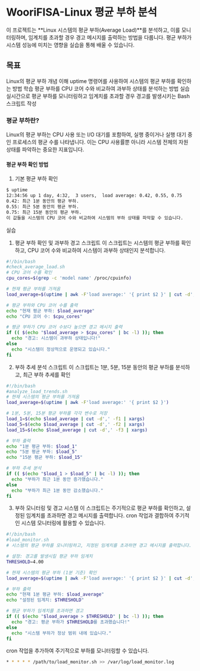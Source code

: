 # WooriFISA-Linux 평균 부하 분석
이 프로젝트는 **Linux 시스템의 평균 부하(Average Load)**를 분석하고, 이를 모니터링하며, 임계치를 초과할 경우 경고 메시지를 출력하는 방법을 다룹니다. 평균 부하가 시스템 성능에 미치는 영향을 실습을 통해 배울 수 있습니다.

## 목표
Linux의 평균 부하 개념 이해
uptime 명령어를 사용하여 시스템의 평균 부하를 확인하는 방법 학습
평균 부하를 CPU 코어 수와 비교하여 과부하 상태를 분석하는 방법 실습
실시간으로 평균 부하를 모니터링하고 임계치를 초과할 경우 경고를 발생시키는 Bash 스크립트 작성

### 평균 부하란?
Linux의 평균 부하는 CPU 사용 또는 I/O 대기를 포함하여, 실행 중이거나 실행 대기 중인 프로세스의 평균 수를 나타냅니다. 이는 CPU 사용률뿐 아니라 시스템 전체의 자원 상태를 파악하는 중요한 지표입니다.

#### 평균 부하 확인 방법
1. 기본 평균 부하 확인
```bash
$ uptime
12:34:56 up 1 day, 4:32,  3 users,  load average: 0.42, 0.55, 0.75
0.42: 최근 1분 동안의 평균 부하.
0.55: 최근 5분 동안의 평균 부하.
0.75: 최근 15분 동안의 평균 부하.
이 값들을 시스템의 CPU 코어 수와 비교하여 시스템의 부하 상태를 파악할 수 있습니다.
```

실습
1. 평균 부하 확인 및 과부하 경고 스크립트
이 스크립트는 시스템의 평균 부하를 확인하고, CPU 코어 수와 비교하여 시스템이 과부하 상태인지 분석합니다.

```bash
#!/bin/bash
#check_average_load.sh
# CPU 코어 수를 확인
cpu_cores=$(grep -c 'model name' /proc/cpuinfo)

# 현재 평균 부하를 가져옴
load_average=$(uptime | awk -F'load average:' '{ print $2 }' | cut -d',' -f1 | xargs)

# 평균 부하와 CPU 코어 수를 출력
echo "현재 평균 부하: $load_average"
echo "CPU 코어 수: $cpu_cores"

# 평균 부하가 CPU 코어 수보다 높으면 경고 메시지 출력
if (( $(echo "$load_average > $cpu_cores" | bc -l) )); then
  echo "경고: 시스템이 과부하 상태입니다!"
else
  echo "시스템이 정상적으로 운영되고 있습니다."
fi
```

2. 부하 추세 분석 스크립트
이 스크립트는 1분, 5분, 15분 동안의 평균 부하를 분석하고, 최근 부하 추세를 확인

```bash
#!/bin/bash
#analyze_load_trends.sh
# 현재 시스템의 평균 부하를 가져옴
load_average=$(uptime | awk -F'load average:' '{ print $2 }')

# 1분, 5분, 15분 평균 부하를 각각 변수로 저장
load_1=$(echo $load_average | cut -d',' -f1 | xargs)
load_5=$(echo $load_average | cut -d',' -f2 | xargs)
load_15=$(echo $load_average | cut -d',' -f3 | xargs)

# 부하 출력
echo "1분 평균 부하: $load_1"
echo "5분 평균 부하: $load_5"
echo "15분 평균 부하: $load_15"

# 부하 추세 분석
if (( $(echo "$load_1 > $load_5" | bc -l) )); then
  echo "부하가 최근 1분 동안 증가했습니다."
else
  echo "부하가 최근 1분 동안 감소했습니다."
fi
```

3. 부하 모니터링 및 경고 시스템
이 스크립트는 주기적으로 평균 부하를 확인하고, 설정된 임계치를 초과하면 경고 메시지를 출력합니다. cron 작업과 결합하여 주기적인 시스템 모니터링에 활용할 수 있습니다.

```bash
#!/bin/bash
#load_monitor.sh
# 시스템의 평균 부하를 모니터링하고, 지정된 임계치를 초과하면 경고 메시지를 출력합니다.

# 설정: 경고를 발생시킬 평균 부하 임계치
THRESHOLD=4.00

# 현재 시스템의 평균 부하 (1분 기준) 확인
load_average=$(uptime | awk -F'load average:' '{ print $2 }' | cut -d',' -f1 | xargs)

# 부하 출력
echo "현재 1분 평균 부하: $load_average"
echo "설정된 임계치: $THRESHOLD"

# 평균 부하가 임계치를 초과하면 경고
if (( $(echo "$load_average > $THRESHOLD" | bc -l) )); then
  echo "경고: 평균 부하가 $THRESHOLD를 초과했습니다!"
else
  echo "시스템 부하가 정상 범위 내에 있습니다."
fi
```

cron 작업을 추가하여 주기적으로 부하를 모니터링할 수 있습니다.

```bash
* * * * * /path/to/load_monitor.sh >> /var/log/load_monitor.log
```

